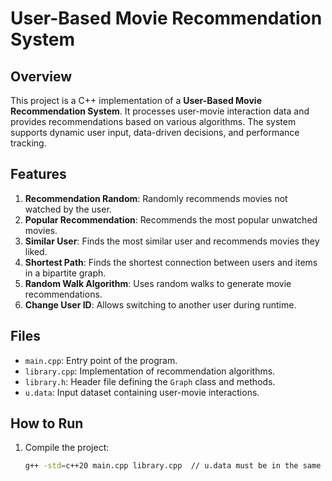 # User-Based Movie Recommendation System

## Overview
This project is a C++ implementation of a **User-Based Movie Recommendation System**. It processes user-movie interaction data and provides recommendations based on various algorithms. The system supports dynamic user input, data-driven decisions, and performance tracking.

## Features
1. **Recommendation Random**: Randomly recommends movies not watched by the user.
2. **Popular Recommendation**: Recommends the most popular unwatched movies.
3. **Similar User**: Finds the most similar user and recommends movies they liked.
4. **Shortest Path**: Finds the shortest connection between users and items in a bipartite graph.
5. **Random Walk Algorithm**: Uses random walks to generate movie recommendations.
6. **Change User ID**: Allows switching to another user during runtime.

## Files
- `main.cpp`: Entry point of the program.
- `library.cpp`: Implementation of recommendation algorithms.
- `library.h`: Header file defining the `Graph` class and methods.
- `u.data`: Input dataset containing user-movie interactions.

## How to Run
1. Compile the project:
   ```bash
   g++ -std=c++20 main.cpp library.cpp  // u.data must be in the same folder
